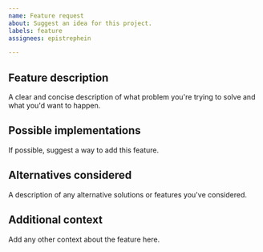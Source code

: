 ```yaml
---
name: Feature request
about: Suggest an idea for this project.
labels: feature
assignees: epistrephein

---
```


## Feature description
A clear and concise description of what problem you're trying to solve and what you'd want to happen.

## Possible implementations
If possible, suggest a way to add this feature.

## Alternatives considered
A description of any alternative solutions or features you've considered.

## Additional context
Add any other context about the feature here.
